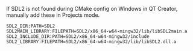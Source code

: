If SDL2 is not found during CMake config on Windows in QT Creator, 
manually add these in Projects mode.  

```
SDL2_DIR:PATH=SDL2
SDL2MAIN_LIBRARY:FILEPATH=SDL2/x86_64-w64-mingw32/lib/libSDL2main.a
SDL2_INCLUDE_DIR:PATH=SDL2/x86_64-w64-mingw32/include
SDL2_LIBRARY:FILEPATH=SDL2/x86_64-w64-mingw32/lib/libSDL2.dll.a
```